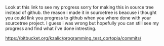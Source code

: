 Look at this link to see my progress sorry for making this in source tree instead of github. 
the reason i made it in sourcetree is beacuse i thought you could link you progress to github when you where done with your sourcetree
project. I guess i was wrong but hopefully you can still see my progress
and find what i´ve done intresting. 

https://bitbucket.org/kzalic/programming_test_cortopia/commits/
